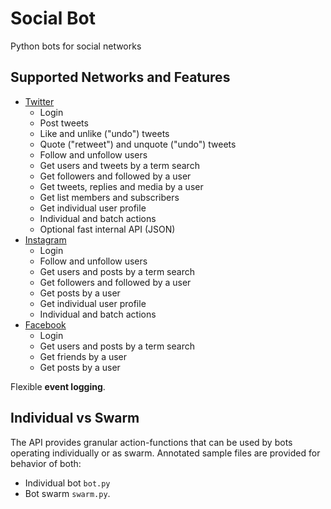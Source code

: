 # Social Bot

Python bots for social networks

## Supported Networks and Features

* [Twitter](http://instagram.com)
    * Login
    * Post tweets
    * Like and unlike ("undo") tweets
    * Quote ("retweet") and unquote ("undo") tweets
    * Follow and unfollow users
    * Get users and tweets by a term search
    * Get followers and followed by a user
    * Get tweets, replies and media by a user
    * Get list members and subscribers
    * Get individual user profile
    * Individual and batch actions
    * Optional fast internal API (JSON)
* [Instagram](http://instagram.com)
    * Login
    * Follow and unfollow users
    * Get users and posts by a term search
    * Get followers and followed by a user
    * Get posts by a user
    * Get individual user profile
    * Individual and batch actions
* [Facebook](http://instagram.com)
    * Login
    * Get users and posts by a term search
    * Get friends by a user
    * Get posts by a user

Flexible **event logging**.

## Individual vs Swarm

The API provides granular action-functions that can be used by bots operating individually or as swarm.
Annotated sample files are provided for behavior of both:
* Individual bot `bot.py`
* Bot swarm `swarm.py`.
